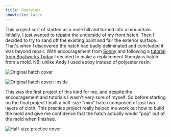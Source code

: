 ```yaml
---
title: Overview
showtitle: false
---
```


This project sort of started as a mole hill and turned into a mouuntain. Initially,
I just wanted to repaint the underside of my front hatch. Then I decided to try to
sand off the existing paint and fair the exterior surface. That's when I discovered
the hatch had badly deliminated and concluded it was beyond repair. With encouragement
from [Sonny](http://coldwaterdesign.com/llc/) and following a [tutorial from
Boatworks Today](https://www.youtube.com/watch?v=uaMi2YBMZ8w) I decided to make a
replacement fiberglass hatch from a mold. NB: unlike Andy I used epoxy instead of polyester
resin.

![Original hatch cover](images/original-cover-web.jpg "Original hatch cover")

![Original hatch cover: inside](images/original-cover-inside-web.jpg "Inside of original hatch cover showing severe delamination")

This was the first project of this kind for me, and despite the encouragement and
tutorials I wasn't very sure of myself. So before starting on the final project I built
a half-size "mini" hatch composed of just two layers of cloth. This practice project
really helped me work out how to build the mold and give me confidence that the hatch
actually would "pop" out of the mold when finished.

![Half-size practice cover](images/practice-cover-web.jpg "I did this half-size practice cover and mold as a test exercise")
